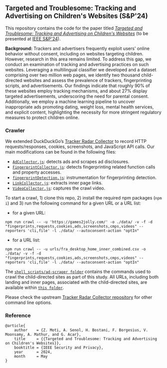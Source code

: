 ## Targeted and Troublesome: Tracking and Advertising on Children's Websites (S&P'24)

This repository contains the code for the paper titled [_Targeted and Troublesome: Tracking and Advertising on Children's Websites_](https://arxiv.org/abs/2308.04887) (to be presented at [IEEE S&P'24](https://sp2024.ieee-security.org/)).

**Background:** Trackers and advertisers frequently exploit users' online behavior without consent, including on websites targeting children. However, research in this area remains limited. To address this gap, we conduct an examination of tracking and advertising practices on such websites. Leveraging a multilingual classifier we developed and a dataset comprising over two million web pages, we identify two thousand child-directed websites and assess the prevalence of trackers, fingerprinting scripts, and advertisements. Our findings indicate that roughly 90% of these websites employ tracking mechanisms, and about 27% display targeted advertisements, underscoring the need for parental consent. Additionally, we employ a machine learning pipeline to uncover inappropriate ads promoting dating, weight loss, mental health services, and explicit content, highlighting the necessity for more stringent regulatory measures to protect children online.

### Crawler
We extended DuckDuckGo’s [Tracker Radar Collector](https://github.com/duckduckgo/tracker-radar-collector) to record HTTP requests/responses, cookies,
screenshots, and JavaScript API calls. Our main modifications can be found in the following files:
- [`AdCollector.js`](https://github.com/asumansenol/targeted-and-troublesome-crawler/blob/main/collectors/AdCollector.js): detects ads and scrapes ad
disclosures.
- [`FingerprintCollector.js`](https://github.com/asumansenol/targeted-and-troublesome-crawler/blob/main/collectors/FingerprintCollector.js): detects fingerprinting related function calls and property accesses.
- [`fingerprintDetection.js`](https://github.com/asumansenol/targeted-and-troublesome-crawler/blob/main/helpers/fingerprintDetection.js): instrumentation for fingerprinting detection.
- [`LinkCollector.js`](https://github.com/asumansenol/targeted-and-troublesome-crawler/blob/main/collectors/LinkCollector.js): extracts inner page links.
- [`VideoCollector.js`](https://github.com/asumansenol/targeted-and-troublesome-crawler/blob/main/collectors/VideoCollector.js): captures the crawl video.

To start a crawl, 1) clone this repo, 2) install the required npm packages (`npm i`) and 3) run the following command for a given URL or a URL list:

- for a given URL: 

```npm run crawl -- -u 'https://games2jolly.com/' -o ./data/ -v -f -d "fingerprints,requests,cookies,ads,screenshots,cmps,videos" --reporters 'cli,file' -l ./data/ --autoconsent-action "optIn"```

- for a URL list: 

```npm run crawl -- -u urls/fra_desktop_home_inner_combined.csv -o ./data/ -v -f -d "fingerprints,requests,cookies,ads,screenshots,cmps,videos" --reporters 'cli,file' -l ./data/ --autoconsent-action "optIn"```

The [`shell_scripts/ad-scraper folder`](https://github.com/asumansenol/targeted-and-troublesome-crawler/blob/main/shell_scripts/ad-scraper) contains the commands used to crawl the child-directed sites as part of this study.
All URLs, including both landing and inner pages, associated with the child-directed sites, are available within [`this folder`](https://github.com/asumansenol/targeted-and-troublesome-crawler/blob/main/urls).

Please check the upstream [Tracker Radar Collector repository](https://github.com/duckduckgo/tracker-radar-collector/) for other command line options.

### Reference
```
@article{
    author    = {Z. Moti, A. Senol, H. Bostani, F. Borgesius, V. Moonsamy, A. Mathur, and G. Acar},
    title     = {{Targeted and Troublesome: Tracking and Advertising on Children's Websites}},
    booktitle = {IEEE Security and Privacy},
    year      = 2024,
    month     = May
}
```

